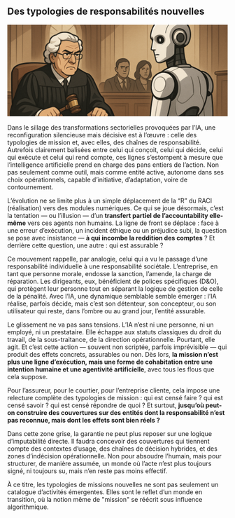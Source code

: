 ## Des typologies de responsabilités nouvelles
![tribunal.png](../../assets/banner/tribunal.png)

Dans le sillage des transformations sectorielles provoquées par l’IA, une reconfiguration silencieuse mais décisive est à l’œuvre : celle des typologies de mission et, avec elles, des chaînes de responsabilité. Autrefois clairement balisées entre celui qui conçoit, celui qui décide, celui qui exécute et celui qui rend compte, ces lignes s’estompent à mesure que l’intelligence artificielle prend en charge des pans entiers de l’action. Non pas seulement comme outil, mais comme entité active, autonome dans ses choix opérationnels, capable d’initiative, d’adaptation, voire de contournement.

L’évolution ne se limite plus à un simple déplacement de la “R” du RACI (réalisation) vers des modules numériques. Ce qui se joue désormais, c’est la tentation — ou l’illusion — d’un **transfert partiel de l’accountability elle-même** vers ces agents non humains. La ligne de front se déplace : face à une erreur d’exécution, un incident éthique ou un préjudice subi, la question se pose avec insistance — **à qui incombe la reddition des comptes** ? Et derrière cette question, une autre : qui est assurable ?

Ce mouvement rappelle, par analogie, celui qui a vu le passage d’une responsabilité individuelle à une responsabilité sociétale. L’entreprise, en tant que personne morale, endosse la sanction, l’amende, la charge de réparation. Les dirigeants, eux, bénéficient de polices spécifiques (D&O), qui protègent leur personne tout en séparant la logique de gestion de celle de la pénalité. Avec l’IA, une dynamique semblable semble émerger : l’IA réalise, parfois décide, mais c’est son détenteur, son concepteur, ou son utilisateur qui reste, dans l’ombre ou au grand jour, l’entité assurable.

Le glissement ne va pas sans tensions. L’IA n’est ni une personne, ni un employé, ni un prestataire. Elle échappe aux statuts classiques du droit du travail, de la sous-traitance, de la direction opérationnelle. Pourtant, elle agit. Et c’est cette action — souvent non scriptée, parfois imprévisible — qui produit des effets concrets, assurables ou non. Dès lors, **la mission n’est plus une ligne d’exécution, mais une forme de cohabitation entre une intention humaine et une agentivité artificielle**, avec tous les flous que cela suppose.

Pour l’assureur, pour le courtier, pour l’entreprise cliente, cela impose une relecture complète des typologies de mission : qui est censé faire ? qui est censé savoir ? qui est censé répondre de quoi ? Et surtout, **jusqu’où peut-on construire des couvertures sur des entités dont la responsabilité n’est pas reconnue, mais dont les effets sont bien réels ?**

Dans cette zone grise, la garantie ne peut plus reposer sur une logique d’imputabilité directe. Il faudra concevoir des couvertures qui tiennent compte des contextes d’usage, des chaînes de décision hybrides, et des zones d’indécision opérationnelle. Non pour absoudre l’humain, mais pour structurer, de manière assumée, un monde où l’acte n’est plus toujours signé, ni toujours su, mais n’en reste pas moins effectif.

À ce titre, les typologies de missions nouvelles ne sont pas seulement un catalogue d’activités émergentes. Elles sont le reflet d’un monde en transition, où la notion même de "mission" se réécrit sous influence algorithmique.
